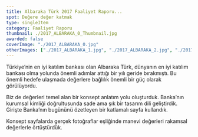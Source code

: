 ```yaml
---
title: Albaraka Türk 2017 Faaliyet Raporu...
spot: Değere değer katmak
type: singleItem
category: Faaliyet Raporu
thumbnail: ./2017_ALBARAKA_0_Thumbnail.jpg
awarded: false
coverImage: "./2017_ALBARAKA_0.jpg"
otherImages: ["./2017_ALBARAKA_1.jpg", "./2017_ALBARAKA_2.jpg", "./2017_ALBARAKA_3.jpg", "./2017_ALBARAKA_4.jpg", "./2017_ALBARAKA_5.jpg"]
---
```


Türkiye’nin en iyi katılım bankası olan Albaraka Türk, dünyanın en iyi katılım bankası olma yolunda önemli adımlar attığı bir yılı geride bırakmıştı. Bu önemli hedefe ulaşmada değerlere bağlılık önemli bir güç olarak görülüyordu.

Biz de değerleri temel alan bir konsept anlatım yolu oluşturduk. Banka’nın kurumsal kimliği doğrultusunda sade ama şık bir tasarım dili geliştirdik. Girişte Banka’nın bugününü özetleyen bir katlamalı sayfa kullandık.

Konsept sayfalarda gerçek fotoğraflar eşliğinde manevi değerleri rakamsal değerlerle örtüştürdük.
